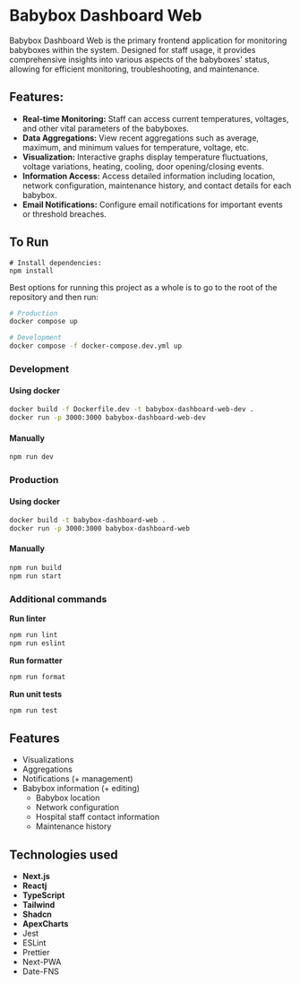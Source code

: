 # Babybox Dashboard Web

Babybox Dashboard Web is the primary frontend application for monitoring babyboxes within the system. Designed for staff usage, it provides comprehensive insights into various aspects of the babyboxes' status, allowing for efficient monitoring, troubleshooting, and maintenance.

## Features:

- **Real-time Monitoring:** Staff can access current temperatures, voltages, and other vital parameters of the babyboxes.
- **Data Aggregations:** View recent aggregations such as average, maximum, and minimum values for temperature, voltage, etc.
- **Visualization:** Interactive graphs display temperature fluctuations, voltage variations, heating, cooling, door opening/closing events.
- **Information Access:** Access detailed information including location, network configuration, maintenance history, and contact details for each babybox.
- **Email Notifications:** Configure email notifications for important events or threshold breaches.

## To Run

```
# Install dependencies:
npm install
```

Best options for running this project as a whole is to go to the root of the repository and then run:

```sh
# Production
docker compose up

# Development
docker compose -f docker-compose.dev.yml up
```

### Development

#### Using docker

```sh
docker build -f Dockerfile.dev -t babybox-dashboard-web-dev .
docker run -p 3000:3000 babybox-dashboard-web-dev
```

#### Manually

```sh
npm run dev
```

### Production

#### Using docker

```sh
docker build -t babybox-dashboard-web .
docker run -p 3000:3000 babybox-dashboard-web
```


#### Manually

```sh
npm run build
npm run start
```


### Additional commands

**Run linter**

```sh
npm run lint
npm run eslint
```


**Run formatter**

```sh
npm run format
```

**Run unit tests**

```sh
npm run test
```


## Features

- Visualizations
- Aggregations
- Notifications (+ management)
- Babybox information (+ editing)
    - Babybox location
    - Network configuration
    - Hospital staff contact information
    - Maintenance history

## Technologies used

- **Next.js**
- **Reactj**
- **TypeScript**
- **Tailwind**
- **Shadcn**
- **ApexCharts**
- Jest
- ESLint 
- Prettier
- Next-PWA
- Date-FNS
